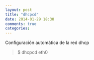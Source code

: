 ```yaml
---
layout: post
title: "dhcpcd"
date: 2014-01-29 18:30
comments: true
categories: 
---
```

Configuración automática de la red dhcp

>$ dhcpcd eth0

